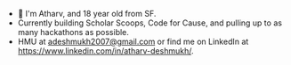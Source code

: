 - 👋 I'm Atharv, and 18 year old from SF.
- Currently building Scholar Scoops, Code for Cause, and pulling up to as many hackathons as possible. 
- HMU at adeshmukh2007@gmail.com or find me on LinkedIn at https://www.linkedin.com/in/atharv-deshmukh/.

<!---
ADthekid/ADthekid is a ✨ special ✨ repository because its `README.md` (this file) appears on your GitHub profile.
You can click the Preview link to take a look at your changes.
--->
